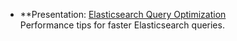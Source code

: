 
* **Presentation: [Elasticsearch Query Optimization](https://speakerdeck.com/polyfractal/elasticsearch-query-optimization)  
  Performance tips for faster Elasticsearch queries.
